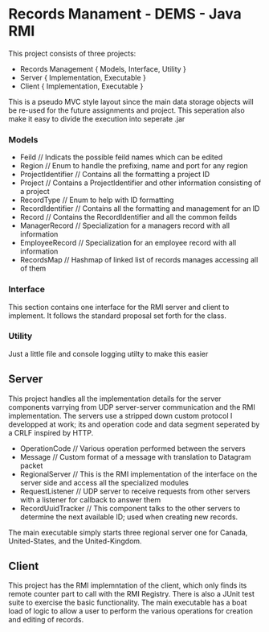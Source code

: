 # Records Manament - DEMS - Java RMI
This project consists of three projects:
- Records Management { Models, Interface, Utility }
- Server { Implementation, Executable }
- Client { Implementation, Executable }

This is a pseudo MVC style layout since the main data storage objects will be re-used for the future assignments and project. This seperation also make it easy to divide the execution into seperate .jar

### Models
- Feild               // Indicats the possible feild names which can be edited
- Region              // Enum to handle the prefixing, name and port for any region
- ProjectIdentifier   // Contains all the formatting a project ID
- Project             // Contains a ProjectIdentifier and other information consisting of a project
- RecordType          // Enum to help with ID formatting
- RecordIdentifier    // Contains all the formatting and management for an ID
- Record              // Contains the RecordIdentifier and all the common feilds
- ManagerRecord       // Specialization for a managers record with all information
- EmployeeRecord      // Specialization for an employee record with all information
- RecordsMap          // Hashmap of linked list of records manages accessing all of them

### Interface
This section contains one interface for the RMI server and client to implement. It follows the standard proposal set forth for the class.

### Utility
Just a little file and console logging utilty to make this easier

## Server
This project handles all the implementation details for the server components varrying from UDP server-server communication and the RMI implementation. The servers use a stripped down custom protocol I developped at work; its and operation code and data segment seperated by a CRLF inspired by HTTP. 
- OperationCode      // Various operation performed between the servers
- Message            // Custom format of a message with translation to Datagram packet
- RegionalServer     // This is the RMI implementation of the interface on the server side and access all the specialized modules
- RequestListener    // UDP server to receive requests from other servers with a listener for callback to answer them
- RecordUuidTracker  // This component talks to the other servers to determine the next available ID; used when creating new records.

The main executable simply starts three regional server one for Canada, United-States, and the United-Kingdom.

## Client
This project has the RMI implemntation of the client, which only finds its remote counter part to call with the RMI Registry. There is also a JUnit test suite to exercise the basic functionality. The main executable has a boat load of logic to allow a user to perform the various operations for creation and editing of records.
